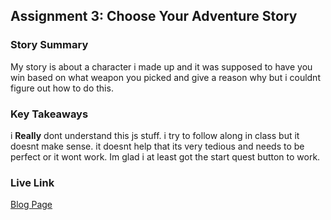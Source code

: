 ## Assignment 3: Choose Your Adventure Story

### Story Summary

My story is about a character i made up and it was supposed to have you win based on what weapon you picked and give a reason why but i couldnt figure out how to do this.

### Key Takeaways

i **Really** dont understand this js stuff. i try to follow along in class but it doesnt make sense. it doesnt help that its very tedious and needs to be perfect or it wont work. Im glad i at least got the start quest button to work.

### Live Link

[Blog Page](https://{username}.github.io/{reponame}/homework-2)
